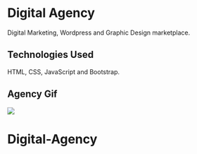 <h1> Digital Agency </h1>

Digital Marketing, Wordpress and Graphic Design marketplace.

<h2> Technologies Used </h2>

HTML, CSS, JavaScript and Bootstrap.

<h2> Agency Gif </h2>

![](agency.gif) 
# Digital-Agency
